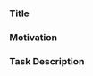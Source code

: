 ### Title
<!-- In a few words, please provide a short title of proposed change. -->

### Motivation
<!-- Please describe why do you want to implement this change. -->

### Task Description
<!-- What should and what actually happens. -->
